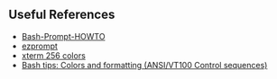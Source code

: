 ## Useful References

* [Bash-Prompt-HOWTO](https://tldp.org/HOWTO/Bash-Prompt-HOWTO/index.html)
* [ezprompt](https://ezprompt.net/)
* [xterm 256 colors](https://robotmoon.com/256-colors/)
* [Bash tips: Colors and formatting (ANSI/VT100 Control sequences)](https://misc.flogisoft.com/bash/tip_colors_and_formatting)
